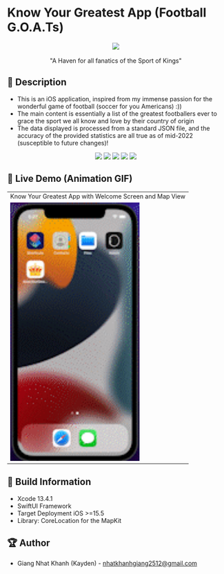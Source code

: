 # Know Your Greatest App (Football G.O.A.Ts)


<p align="center">
  <img width="100" src="https://github.com/KaydenGiang2512/KnowYourGreatest/tree/main/KnowYourGreatest/Assets.xcassets/AppIcon.appiconset/64.png">
</p>

<p align="center">"A Haven for all fanatics of the Sport of Kings"</p>

## 📖 Description

- This is an iOS application, inspired from my immense passion for the wonderful game of football (soccer for you Americans) :))
- The main content is essentially a list of the greatest footballers ever to grace the sport we all know and love by their country of origin
- The data displayed is processed from a standard JSON file, and the accuracy of the provided statistics are all true as of mid-2022 (susceptible to future changes)!

<p align="center">
  <img src="https://imgur.com/SR04Qm2" width="200" > 
  <img src="https://github.com/KaydenGiang2512/KnowYourGreatest/tree/main/ViewScreenshots/MainMenuView.png" width="200" > 
  <img src="https://github.com/KaydenGiang2512/KnowYourGreatest/tree/main/ViewScreenshots/PlayerCardView.png" width="200" > 
  <img src="https://github.com/KaydenGiang2512/KnowYourGreatest/tree/main/ViewScreenshots/DetailView.png" width="200" >
  <img src="https://github.com/KaydenGiang2512/KnowYourGreatest/tree/main/ViewScreenshots/LocationMapView.png" width="200" >
</p>

## 🔮 Live Demo (Animation GIF)

<table>
  <tr>
     <td>Know Your Greatest App with Welcome Screen and Map View</td>
  </tr>
  <tr>
    <td><img src="https://github.com/KaydenGiang2512/KnowYourGreatest/blob/main/ViewScreenshots/App%20Demo.gif?raw=true" width="300"></td>
   </tr>
 </table>

## 🔧 Build Information
- Xcode 13.4.1
- SwiftUI Framework
- Target Deployment iOS >=15.5
- Library: CoreLocation for the MapKit

## 🏆 Author
- Giang Nhat Khanh (Kayden) - nhatkhanhgiang2512@gmail.com
